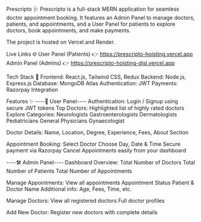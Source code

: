 Prescripto 🩺
Prescripto is a full-stack MERN application for seamless doctor appointment booking.
It features an Admin Panel to manage doctors, patients, and appointments, and a User Panel for patients to explore doctors, book appointments, and make payments.

The project is hosted on Vercel and Render.

Live Links 🌐
User Panel (Patients) 👉 https://prescripto-hoisting.vercel.app
Admin Panel (Admins) 👉 https://prescripto-hoisting-djsl.vercel.app

Tech Stack 🚀
Frontend: React.js, Tailwind CSS, Redux
Backend: Node.js, Express.js
Database: MongoDB Atlas
Authentication: JWT
Payments: Razorpay Integration

Features ✨
----👤 User Panel----
Authentication: Login / Signup using secure JWT tokens
Top Doctors: Highlighted list of highly rated doctors
Explore Categories:
Neurologists
Gastroenterologists
Dermatologists
Pediatricians
General Physicians
Gynaecologist

Doctor Details: 
Name, Location, Degree, Experience, Fees, About Section

Appointment Booking:
Select Doctor
Choose Day, Date & Time
Secure payment via Razorpay
Cancel Appointments easily from your dashboard

----🛠️ Admin Panel----
Dashboard Overview:
Total Number of Doctors
Total Number of Patients
Total Number of Appointments

Manage Appointments:
View all appointments
Appointment Status
Patient & Doctor Name
Additional info: Age, Fees, Time, etc.

Manage Doctors:
View all registered doctors
Full doctor profiles

Add New Doctor:
Register new doctors with complete details
